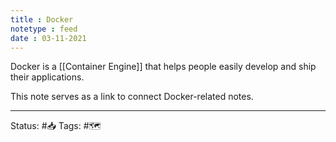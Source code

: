 ```yaml
---
title : Docker
notetype : feed
date : 03-11-2021
---
```


Docker is a [[Container Engine]] that helps people easily develop and ship their applications.

This note serves as a link to connect Docker-related notes.

-----

Status: #📥
Tags: #🗺️ 
